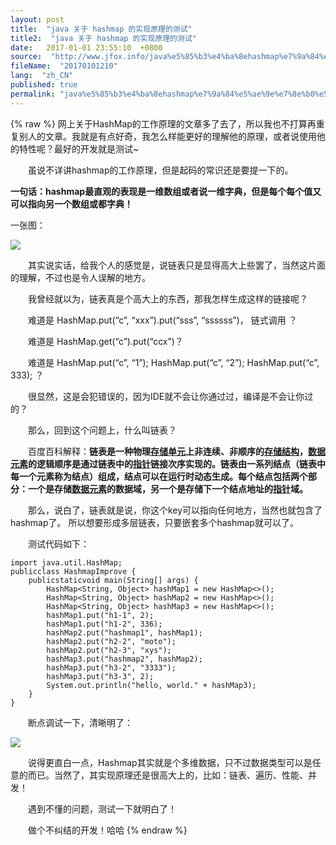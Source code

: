 ```yaml
---
layout: post
title:  "java 关于 hashmap 的实现原理的测试"
title2:  "java 关于 hashmap 的实现原理的测试"
date:   2017-01-01 23:55:10  +0800
source:  "http://www.jfox.info/java%e5%85%b3%e4%ba%8ehashmap%e7%9a%84%e5%ae%9e%e7%8e%b0%e5%8e%9f%e7%90%86%e7%9a%84%e6%b5%8b%e8%af%95.html"
fileName:  "20170101210"
lang:  "zh_CN"
published: true
permalink: "java%e5%85%b3%e4%ba%8ehashmap%e7%9a%84%e5%ae%9e%e7%8e%b0%e5%8e%9f%e7%90%86%e7%9a%84%e6%b5%8b%e8%af%95.html"
---
```

{% raw %}
网上关于HashMap的工作原理的文章多了去了，所以我也不打算再重复别人的文章。我就是有点好奇，我怎么样能更好的理解他的原理，或者说使用他的特性呢？最好的开发就是测试~

　　虽说不详讲hashmap的工作原理，但是起码的常识还是要提一下的。

**一句话：hashmap最直观的表现是一维数组或者说一维字典，但是每个每个值又可以指向另一个数组或都字典！**

一张图：

![](/wp-content/uploads/2017/07/1499504358.png)

　　其实说实话，给我个人的感觉是，说链表只是显得高大上些罢了，当然这片面的理解，不过也是令人误解的地方。

　　我曾经就以为，链表真是个高大上的东西，那我怎样生成这样的链接呢？

　　难道是 HashMap.put(“c”, “xxx”).put(“sss”, “ssssss”)， 链式调用 ？

　　难道是 HashMap.get(“c”).put(“ccx”)？

　　难道是 HashMap.put(“c”, “1”); HashMap.put(“c”, “2”); HashMap.put(“c”, 333); ？

　　很显然，这是会犯错误的，因为IDE就不会让你通过过，编译是不会让你过的？

　　那么，回到这个问题上，什么叫链表？

　　百度百科解释：**链表是一种物理[存储单元](http://www.jfox.info/go.php?url=http://baike.baidu.com/item/%E5%AD%98%E5%82%A8%E5%8D%95%E5%85%83)上非连续、非顺序的[存储结构](http://www.jfox.info/go.php?url=http://baike.baidu.com/item/%E5%AD%98%E5%82%A8%E7%BB%93%E6%9E%84)，[数据元素](http://www.jfox.info/go.php?url=http://baike.baidu.com/item/%E6%95%B0%E6%8D%AE%E5%85%83%E7%B4%A0)的逻辑顺序是通过链表中的[指针](http://www.jfox.info/go.php?url=http://baike.baidu.com/item/%E6%8C%87%E9%92%88)链接次序实现的。链表由一系列结点（链表中每一个元素称为结点）组成，结点可以在运行时动态生成。每个结点包括两个部分：一个是存储[数据元素](http://www.jfox.info/go.php?url=http://baike.baidu.com/item/%E6%95%B0%E6%8D%AE%E5%85%83%E7%B4%A0)的数据域，另一个是存储下一个结点地址的[指针](http://www.jfox.info/go.php?url=http://baike.baidu.com/item/%E6%8C%87%E9%92%88)域。**

　　那么，说白了，链表就是说，你这个key可以指向任何地方，当然也就包含了hashmap了。 所以想要形成多层链表，只要嵌套多个hashmap就可以了。

　　测试代码如下：

    import java.util.HashMap;
    publicclass HashmapImprove {
        publicstaticvoid main(String[] args) {
            HashMap<String, Object> hashMap1 = new HashMap<>();
            HashMap<String, Object> hashMap2 = new HashMap<>();
            HashMap<String, Object> hashMap3 = new HashMap<>();
            hashMap1.put("h1-1", 2);
            hashMap1.put("h1-2", 336);
            hashMap2.put("hashmap1", hashMap1);
            hashMap2.put("h2-2", "moto");
            hashMap2.put("h2-3", "xys");
            hashMap3.put("hashmap2", hashMap2);
            hashMap3.put("h3-2", "3333");
            hashMap3.put("h3-3", 2);
            System.out.println("hello, world." + hashMap3);
        }
    }

　　断点调试一下，清晰明了：

![](/wp-content/uploads/2017/07/14995043581.png)

　　说得更直白一点，Hashmap其实就是个多维数据，只不过数据类型可以是任意的而已。当然了，其实现原理还是很高大上的，比如：链表、遍历、性能、并发！

　　遇到不懂的问题，测试一下就明白了！

　　做个不纠结的开发！哈哈
{% endraw %}
